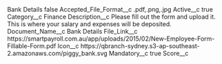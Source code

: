<?xml version="1.0" encoding="UTF-8"?>
<CustomMetadata xmlns="http://soap.sforce.com/2006/04/metadata" xmlns:xsi="http://www.w3.org/2001/XMLSchema-instance" xmlns:xsd="http://www.w3.org/2001/XMLSchema">
    <label>Bank Details</label>
    <protected>false</protected>
    <values>
        <field>Accepted_File_Format__c</field>
        <value xsi:type="xsd:string">.pdf,.png,.jpg</value>
    </values>
    <values>
        <field>Active__c</field>
        <value xsi:type="xsd:boolean">true</value>
    </values>
    <values>
        <field>Category__c</field>
        <value xsi:type="xsd:string">Finance</value>
    </values>
    <values>
        <field>Description__c</field>
        <value xsi:type="xsd:string">Please fill out the form and upload it. This is where your salary and expenses will be deposited.</value>
    </values>
    <values>
        <field>Document_Name__c</field>
        <value xsi:type="xsd:string">Bank Details</value>
    </values>
    <values>
        <field>File_Link__c</field>
        <value xsi:type="xsd:string">https://smartpayroll.com.au/app/uploads/2015/02/New-Employee-Form-Fillable-Form.pdf</value>
    </values>
    <values>
        <field>Icon__c</field>
        <value xsi:type="xsd:string">https://qbranch-sydney.s3-ap-southeast-2.amazonaws.com/piggy_bank.svg</value>
    </values>
    <values>
        <field>Mandatory__c</field>
        <value xsi:type="xsd:boolean">true</value>
    </values>
    <values>
        <field>Score__c</field>
        <value xsi:nil="true"/>
    </values>
</CustomMetadata>
